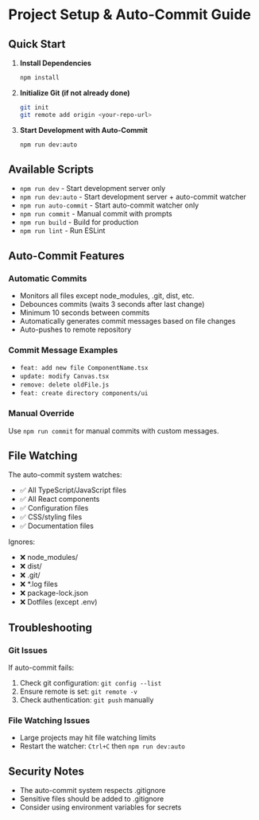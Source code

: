 # Project Setup & Auto-Commit Guide

## Quick Start

1. **Install Dependencies**
   ```bash
   npm install
   ```

2. **Initialize Git (if not already done)**
   ```bash
   git init
   git remote add origin <your-repo-url>
   ```

3. **Start Development with Auto-Commit**
   ```bash
   npm run dev:auto
   ```

## Available Scripts

- `npm run dev` - Start development server only
- `npm run dev:auto` - Start development server + auto-commit watcher
- `npm run auto-commit` - Start auto-commit watcher only
- `npm run commit` - Manual commit with prompts
- `npm run build` - Build for production
- `npm run lint` - Run ESLint

## Auto-Commit Features

### Automatic Commits
- Monitors all files except node_modules, .git, dist, etc.
- Debounces commits (waits 3 seconds after last change)
- Minimum 10 seconds between commits
- Automatically generates commit messages based on file changes
- Auto-pushes to remote repository

### Commit Message Examples
- `feat: add new file ComponentName.tsx`
- `update: modify Canvas.tsx`
- `remove: delete oldFile.js`
- `feat: create directory components/ui`

### Manual Override
Use `npm run commit` for manual commits with custom messages.

## File Watching

The auto-commit system watches:
- ✅ All TypeScript/JavaScript files
- ✅ All React components
- ✅ Configuration files
- ✅ CSS/styling files
- ✅ Documentation files

Ignores:
- ❌ node_modules/
- ❌ dist/
- ❌ .git/
- ❌ *.log files
- ❌ package-lock.json
- ❌ Dotfiles (except .env)

## Troubleshooting

### Git Issues
If auto-commit fails:
1. Check git configuration: `git config --list`
2. Ensure remote is set: `git remote -v`
3. Check authentication: `git push` manually

### File Watching Issues
- Large projects may hit file watching limits
- Restart the watcher: `Ctrl+C` then `npm run dev:auto`

## Security Notes

- The auto-commit system respects .gitignore
- Sensitive files should be added to .gitignore
- Consider using environment variables for secrets
